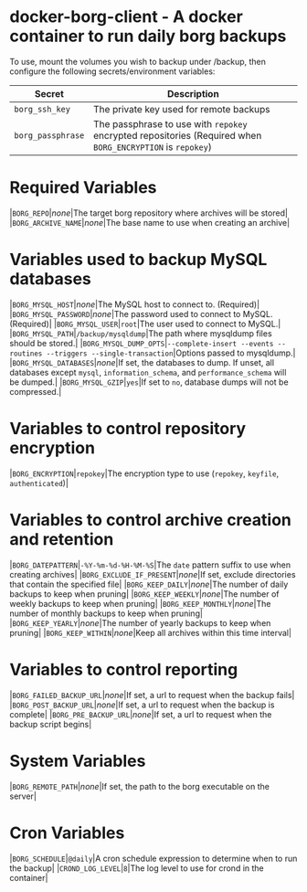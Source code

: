 # docker-borg-client - A docker container to run daily borg backups

To use, mount the volumes you wish to backup under /backup, then configure the following secrets/environment variables:

|Secret|Description|
|---|---|
|`borg_ssh_key`|The private key used for remote backups|
|`borg_passphrase`|The passphrase to use with `repokey` encrypted repositories (Required when `BORG_ENCRYPTION` is `repokey`)|

Required Variables
==================
|`BORG_REPO`|_none_|The target borg repository where archives will be stored|
|`BORG_ARCHIVE_NAME`|_none_|The base name to use when creating an archive|

Variables used to backup MySQL databases
========================================
|`BORG_MYSQL_HOST`|_none_|The MySQL host to connect to. (Required)|
|`BORG_MYSQL_PASSWORD`|_none_|The password used to connect to MySQL. (Required)|
|`BORG_MYSQL_USER`|`root`|The user used to connect to MySQL.|
|`BORG_MYSQL_PATH`|`/backup/mysqldump`|The path where mysqldump files should be stored.|
|`BORG_MYSQL_DUMP_OPTS`|`--complete-insert --events --routines --triggers --single-transaction`|Options passed to mysqldump.|
|`BORG_MYSQL_DATABASES`|_none_|If set, the databases to dump.  If unset, all databases except `mysql`, `information_schema`, and `performance_schema` will be dumped.|
|`BORG_MYSQL_GZIP`|`yes`|If set to `no`, database dumps will not be compressed.|

Variables to control repository encryption
==========================================
|`BORG_ENCRYPTION`|`repokey`|The encryption type to use (`repokey`, `keyfile`, `authenticated`)|

Variables to control archive creation and retention
===================================================
|`BORG_DATEPATTERN`|`-%Y-%m-%d-%H-%M-%S`|The `date` pattern suffix to use when creating archives|
|`BORG_EXCLUDE_IF_PRESENT`|_none_|If set, exclude directories that contain the specified file|
|`BORG_KEEP_DAILY`|_none_|The number of daily backups to keep when pruning|
|`BORG_KEEP_WEEKLY`|_none_|The number of weekly backups to keep when pruning|
|`BORG_KEEP_MONTHLY`|_none_|The number of monthly backups to keep when pruning|
|`BORG_KEEP_YEARLY`|_none_|The number of yearly backups to keep when pruning|
|`BORG_KEEP_WITHIN`|_none_|Keep all archives within this time interval|

Variables to control reporting
==============================
|`BORG_FAILED_BACKUP_URL`|_none_|If set, a url to request when the backup fails|
|`BORG_POST_BACKUP_URL`|_none_|If set, a url to request when the backup is complete|
|`BORG_PRE_BACKUP_URL`|_none_|If set, a url to request when the backup script begins|

System Variables
================
|`BORG_REMOTE_PATH`|_none_|If set, the path to the borg executable on the server|

Cron Variables
==============
|`BORG_SCHEDULE`|`@daily`|A cron schedule expression to determine when to run the backup|
|`CROND_LOG_LEVEL`|`8`|The log level to use for crond in the container|
